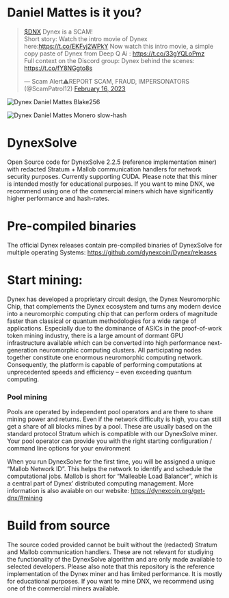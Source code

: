# Daniel Mattes is it you?

<blockquote class="twitter-tweet"><p lang="en" dir="ltr"><a href="https://twitter.com/search?q=%24DNX&amp;src=ctag&amp;ref_src=twsrc%5Etfw">$DNX</a> Dynex is a SCAM! <br>Short story: Watch the intro movie of Dynex here:<a href="https://t.co/EKFyj2WPkY">https://t.co/EKFyj2WPkY</a> Now watch this intro movie, a simple copy paste of Dynex from Deep Q Ai : <a href="https://t.co/33gYQLoPmz">https://t.co/33gYQLoPmz</a><br>Full context on the Discord group: Dynex behind the scenes: <a href="https://t.co/fY8NGgto8s">https://t.co/fY8NGgto8s</a></p>&mdash; Scam Alert⚠️REPORT SCAM, FRAUD, IMPERSONATORS (@ScamPatrol12) <a href="https://twitter.com/ScamPatrol12/status/1626088064698441728?ref_src=twsrc%5Etfw">February 16, 2023</a></blockquote>

![Dynex Daniel Mattes Blake256](https://i.imgur.com/LYRZYk7.gif)

![Dynex Daniel Mattes Monero slow-hash](https://i.imgur.com/zUSN0KO.gif)

# DynexSolve
Open Source code for DynexSolve 2.2.5 (reference implementation miner) with redacted Stratum + Mallob communication handlers for network security purposes. Currently supporting CUDA. Please note that this miner is intended mostly for educational purposes. If you want to mine DNX, we recommend using one of the commercial miners which have significantly higher performance and hash-rates.

# Pre-compiled binaries
The official Dynex releases contain pre-compiled binaries of DynexSolve for multiple operating Systems:
https://github.com/dynexcoin/Dynex/releases

# Start mining:

Dynex has developed a proprietary circuit design, the Dynex Neuromorphic Chip, that complements the Dynex ecosystem and turns any modern device into a neuromorphic computing chip that can perform orders of magnitude faster than classical or quantum methodologies for a wide range of applications. Especially due to the dominance of ASICs in the proof-of-work token mining industry, there is a large amount of dormant GPU infrastructure available which can be converted into high performance next-generation neuromorphic computing clusters. All participating nodes together constitute one enormous neuromorphic computing network. Consequently, the platform is capable of performing computations at unprecedented speeds and efficiency – even exceeding quantum computing. 

### Pool mining
Pools are operated by independent pool operators and are there to share mining power and returns. Even if the network difficulty is high, you can still get a share of all blocks mines by a pool. These are usually based on the standard protocol Stratum which is compatible with our DynexSolve miner. Your pool operator can provide you with the right starting configuration / command line options for your environment

When you run DynexSolve for the first time, you will be assigned a unique “Mallob Network ID”. This helps the network to identify and schedule the computational jobs. Mallob is short for “Malleable Load Balancer”, which is a central part of Dynex’ distributed computing management. More information is also avaiable on our website: 
https://dynexcoin.org/get-dnx/#mining

# Build from source
The source coded provided cannot be built without the (redacted) Stratum and Mallob communication handlers. These are not relevant for studiying the functionality of the DynexSolve algorithm and are only made available to selected developers. Please also note that this repository is the reference implementation of the Dynex miner and has limited performance. It is mostly for educational purposes. If you want to mine DNX, we recommend using one of the commercial miners available.

